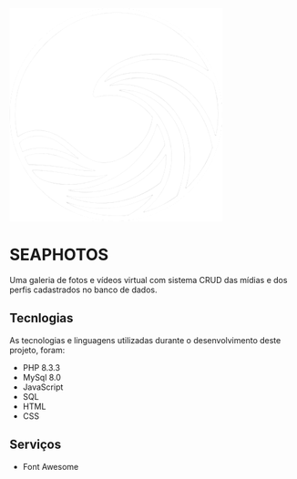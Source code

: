 <!-- <img src="https://github.com/MrSampaio/Seaphotos/blob/master/public/assets/logowhite.png" width="150" height="150"> -->

![logo](https://github.com/MrSampaio/Seaphotos/blob/master/public/assets/logowhite.png)
# SEAPHOTOS

Uma galeria de fotos e vídeos virtual com sistema CRUD das mídias e dos perfis cadastrados no banco de dados.


## Tecnlogias

As tecnologias e linguagens utilizadas durante o desenvolvimento deste projeto, foram:

* PHP 8.3.3
* MySql 8.0
* JavaScript
* SQL
* HTML
* CSS

## Serviços

* Font Awesome


